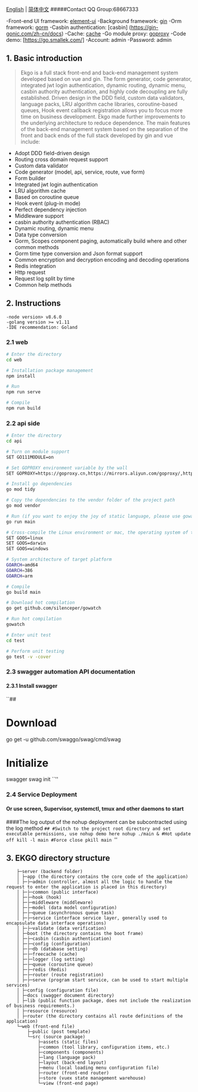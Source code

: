 [English](./README-en.md) | [简体中文](./README.md)
#####Contact QQ Group:68667333

-Front-end UI framework: [element-ui](https://element.eleme.cn/#/zh-CN)
-Background framework: [gin](https://gin-gonic.com/zh-cn/docs)
-Orm framework: [gorm](http://gorm.book.jasperxu.com)
-Casbin authentication: [casbin] (https://gin-gonic.com/zh-cn/docs)
-Cache: [cache](https://github.com/coocood/freecache)
-Go module proxy: [goproxy](https://goproxy.io/)
-Code demo: [https://go.smallek.com/]
-Account: admin
-Password: admin

## 1. Basic introduction

> Ekgo is a full stack front-end and back-end management system developed based on vue and gin. The form generator, code generator, integrated jwt login authentication, dynamic routing, dynamic menu, casbin authority authentication, and highly code decoupling are fully established. Driven design in the DDD field, custom data validators, language packs, LRU algorithm cache libraries, coroutine-based queues, Hook event callback registration allows you to focus more time on business development.
>Ekgo made further improvements to the underlying architecture to reduce dependence. The main features of the back-end management system based on the separation of the front and back ends of the full stack developed by gin and vue include:
 
  + Adopt DDD field-driven design
  + Routing cross domain request support
  + Custom data validator
  + Code generator (model, api, service, route, vue form)
  + Form builder
  + Integrated jwt login authentication
  + LRU algorithm cache
  + Based on coroutine queue
  + Hook event (plug-in mode)
  + Perfect dependency injection
  + Middleware support
  + casbin authority authentication (RBAC)
  + Dynamic routing, dynamic menu
  + Data type conversion
  + Gorm, Scopes component paging, automatically build where and other common methods
  + Gorm time type conversion and Json format support
  + Common encryption and decryption encoding and decoding operations
  + Redis integration
  + Http request
  + Request log split by time
  + Common help methods

## 2. Instructions

```
-node version> v8.6.0
-golang version >= v1.11
-IDE recommendation: Goland
```

### 2.1 web

```bash
# Enter the directory
cd web

# Installation package management
npm install

# Run
npm run serve

# Compile
npm run build
```

### 2.2 api side

```bash
# Enter the directory
cd api

# Turn on module support
SET GO111MODULE=on

# Set GOPROXY environment variable by the wall
SET GOPROXY=https://goproxy.cn,https://mirrors.aliyun.com/goproxy/,https://goproxy.io,direct

# Install go dependencies
go mod tidy

# Copy the dependencies to the vendor folder of the project path
go mod vendor

# Run (if you want to enjoy the joy of static language, please use gowatch hot compilation)
go run main

# Cross-compile the Linux environment or mac, the operating system of the target platform
SET GOOS=linux
SET GOOS=darwin
SET GOOS=windows

# System architecture of target platform
GOARCH=amd64
GOARCH=386
GOARCH=arm

# Compile
go build main

# Download hot compilation
go get github.com/silenceper/gowatch

# Run hot compilation
gowatch

# Enter unit test
cd test

# Perform unit testing
go test -v -cover
```

### 2.3 swagger automation API documentation
#### 2.3.1 Install swagger
``##
# Download
go get -u github.com/swaggo/swag/cmd/swag
# Initialize
swagger swag init
``''

### 2.4 Service Deployment
#### Or use screen, Supervisor, systemctl, tmux and other daemons to start
####The log output of the nohup deployment can be subcontracted using the log method
``##
#Switch to the project root directory and set executable permissions, use nohup demo here
nohup ./main &
#Hot update off
kill -l main
#Force close
pkill main
``''
## 3. EKGO directory structure

```
    ├─server (backend folder)
    │ ├─app (the directory contains the core code of the application)
    │ ├─├─admin (controller, almost all the logic to handle the request to enter the application is placed in this directory)
    │ ├─├─common (public interface)
    │ ├─├─hook (hook)
    │ ├─├─middleware (middleware)
    │ ├─├─model (data model configuration)
    │ ├─├─queue (asynchronous queue task)
    │ ├─├─service (interface service layer, generally used to encapsulate data interface operations)
    │ ├─├─validate (data verification)
    │ ├─boot (the directory contains the boot frame)
    │ ├─├─casbin (casbin authentication)
    │ ├─├─config (configuration)
    │ ├─├─db (database setting)
    │ ├─├─freecache (cache)
    │ ├─├─logger (log setting)
    │ ├─├─queue (coroutine queue)
    │ ├─├─redis (Redis)
    │ ├─├─router (route registration)
    │ ├─├─serve (program start service, can be used to start multiple services)
    │ ├─config (configuration file)
    │ ├─docs (swagger document directory)
    │ ├─lib (public function package, does not include the realization of business requirements.)
    │ ├─resource (resource)
    │ ├─router (the directory contains all route definitions of the application)
    └─web (front-end file)
        ├─public (post template)
        └─src (source package)
            ├─assets (static files)
            ├─common (tool library, configuration items, etc.)
            ├─components (components)
            ├─lang (language pack)
            ├─layout (back-end layout)
            ├─menu (local loading menu configuration file)
            ├─router (front-end router)
            ├─store (vuex state management warehouse)
            └─view (front-end page)
```